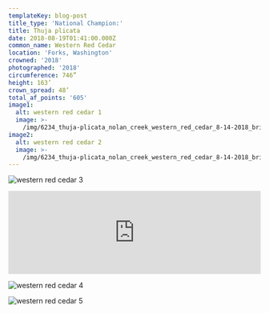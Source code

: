 ```yaml
---
templateKey: blog-post
title_type: 'National Champion:'
title: Thuja plicata
date: 2018-08-19T01:41:00.000Z
common_name: Western Red Cedar
location: 'Forks, Washington'
crowned: '2018'
photographed: '2018'
circumference: 746”
height: 163’
crown_spread: 48’
total_af_points: '605'
image1:
  alt: western red cedar 1
  image: >-
    /img/6234_thuja-plicata_nolan_creek_western_red_cedar_8-14-2018_brian_kelley_full.jpg
image2:
  alt: western red cedar 2
  image: >-
    /img/6234_thuja-plicata_nolan_creek_western_red_cedar_8-14-2018_brian_kelley_canopy.jpg
---
```

![western red cedar 3](/img/6234_thuja-plicata_nolan_creek_western_red_cedar_8-14-2018_brian_kelley_detail.jpg "western red cedar 3")

<iframe width="100%" height="166" scrolling="no" frameborder="no" allow="autoplay" src="https://w.soundcloud.com/player/?url=https%3A//api.soundcloud.com/tracks/626563905&color=%23ff5500&auto_play=false&hide_related=false&show_comments=true&show_user=true&show_reposts=false&show_teaser=true"></iframe>

![western red cedar 4](/img/6234_thuja-plicata_nolan_creek_western_red_cedar_8-14-2018_brian_kelley_base.jpg "western red cedar 4")

![western red cedar 5](/img/6234_thuja-plicata_nolan_creek_western_red_cedar_8-14-2018_brian_kelley_scale.jpg)

